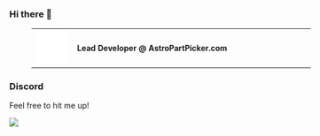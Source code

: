 ### Hi there 👋

<figure style="width:100%;">
  <table>
    <colgroup>
      <col style="width:15%;">
      <col style="width:85%;">
    </colgroup>
    <tbody>
        <tr>
          <td>
            <a href="https://astropartpicker.com" target="_blank" style="text-decoration: none">
              <img width="200px" src="https://raw.githubusercontent.com/AstroPartPicker/astropartpicker.github.io/20a53ad72c305ad1dd2c540d9a44841d92ca8bc6/Logo/W-A.svg"/>
            </a>
          </td>
          <td>
            <h4>Lead Developer @ AstroPartPicker.com</h4>
          </td>
        </tr>
    </tbody>
  </table>
</figure>


<h3>Discord</h3>
<p>Feel free to hit me up!</p>

<a href="https://discord.com/users/193184033671348224"  align="left">
  <img src="https://lanyard.cnrad.dev/api/193184033671348224?theme=dark&bg=555&borderRadius=15px&animated=true&idleMessage=Likely%20working%20on%20AstroPartPicker">
</a>


